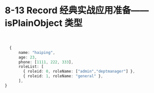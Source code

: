 # 8-13 Record 经典实战应用准备——isPlainObject 类型

　　

```ts
  {
 	  name: "haiping",
	  age: 23,
	  phone: [1111, 222, 333],
	  roleList: [
	    { roleid: 0, roleName: ["admin","deptmanager"] },
	    { roleid: 1, roleName: "general" },
	  ],
}

```

　　
